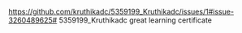 https://github.com/kruthikadc/5359199_Kruthikadc/issues/1#issue-3260489625# 5359199_Kruthikadc
great learning certificate
